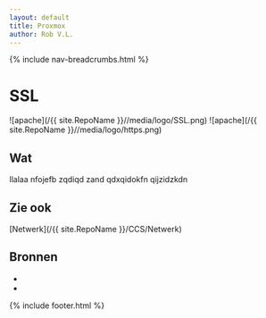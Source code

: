 ```yaml
---
layout: default
title: Proxmox
author: Rob V.L.
---
```


{% include nav-breadcrumbs.html %}



# SSL
![apache](/{{ site.RepoName }}//media/logo/SSL.png)
![apache](/{{ site.RepoName }}//media/logo/https.png)


## Wat
llalaa nfojefb zqdiqd zand qdxqidokfn qijzidzkdn 



## Zie ook
[Netwerk](/{{ site.RepoName }}/CCS/Netwerk)

## Bronnen 
* []()
* []()

{% include footer.html %}
